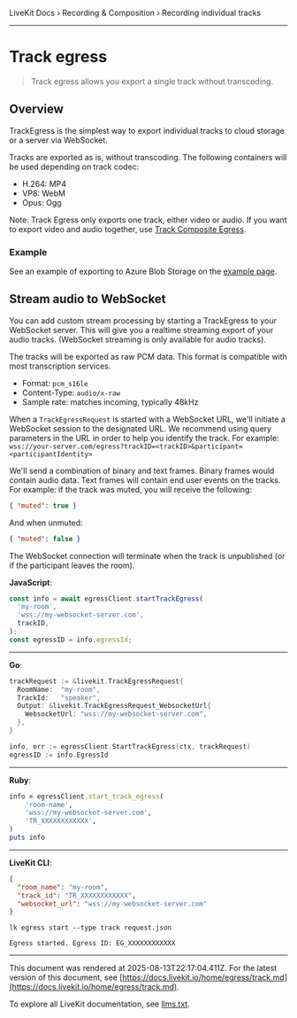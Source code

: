 LiveKit Docs › Recording & Composition › Recording individual tracks

---

# Track egress

> Track egress allows you export a single track without transcoding.

## Overview

TrackEgress is the simplest way to export individual tracks to cloud storage or a server via WebSocket.

Tracks are exported as is, without transcoding. The following containers will be used depending on track codec:

- H.264: MP4
- VP8: WebM
- Opus: Ogg

Note: Track Egress only exports one track, either video or audio. If you want to export video and audio together, use [Track Composite Egress](https://docs.livekit.io/home/egress/track-composite.md).

### Example

See an example of exporting to Azure Blob Storage on the [example page](https://docs.livekit.io/home/egress/examples.md#exporting-individual-tracks-without-transcode).

## Stream audio to WebSocket

You can add custom stream processing by starting a TrackEgress to your WebSocket server. This will give you a realtime streaming export of your audio tracks. (WebSocket streaming is only available for audio tracks).

The tracks will be exported as raw PCM data. This format is compatible with most transcription services.

- Format: `pcm_s16le`
- Content-Type: `audio/x-raw`
- Sample rate: matches incoming, typically 48kHz

When a `TrackEgressRequest` is started with a WebSocket URL, we'll initiate a WebSocket session to the designated URL. We recommend using query parameters in the URL in order to help you identify the track. For example: `wss://your-server.com/egress?trackID=<trackID>&participant=<participantIdentity>`

We'll send a combination of binary and text frames. Binary frames would contain audio data. Text frames will contain end user events on the tracks. For example: if the track was muted, you will receive the following:

```json
{ "muted": true }

```

And when unmuted:

```json
{ "muted": false }

```

The WebSocket connection will terminate when the track is unpublished (or if the participant leaves the room).

**JavaScript**:

```typescript
const info = await egressClient.startTrackEgress(
  'my-room',
  'wss://my-websocket-server.com',
  trackID,
);
const egressID = info.egressId;

```

---

**Go**:

```go
trackRequest := &livekit.TrackEgressRequest{
  RoomName:  "my-room",
  TrackId:   "speaker",
  Output: &livekit.TrackEgressRequest_WebsocketUrl{
    WebsocketUrl: "wss://my-websocket-server.com",
  },
}

info, err := egressClient.StartTrackEgress(ctx, trackRequest)
egressID := info.EgressId

```

---

**Ruby**:

```ruby
info = egressClient.start_track_egress(
    'room-name',
    'wss://my-websocket-server.com',
    'TR_XXXXXXXXXXXX',
)
puts info

```

---

**LiveKit CLI**:

```json
{
  "room_name": "my-room",
  "track_id": "TR_XXXXXXXXXXXX",
  "websocket_url": "wss://my-websocket-server.com"
}

```

```shell
lk egress start --type track request.json

```

```shell
Egress started. Egress ID: EG_XXXXXXXXXXXX

```

---

This document was rendered at 2025-08-13T22:17:04.411Z.
For the latest version of this document, see [https://docs.livekit.io/home/egress/track.md](https://docs.livekit.io/home/egress/track.md).

To explore all LiveKit documentation, see [llms.txt](https://docs.livekit.io/llms.txt).